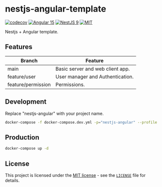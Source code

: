 # nestjs-angular-template

[![codecov](https://codecov.io/gh/wujianguo/nestjs-angular-template/branch/main/graph/badge.svg?token=JbvDW07tsh)](https://codecov.io/gh/wujianguo/nestjs-angular-template)
[![Angular 15](https://img.shields.io/badge/Angular-15-brightgreen)](https://angular.io/)
[![NestJS 9](https://img.shields.io/badge/NestJS-9-brightgreen)](https://nestjs.com/)
[![MIT](https://img.shields.io/packagist/l/doctrine/orm.svg)](LICENSE)

Nestjs + Angular template.

## Features

| Branch              | Feature                            |
| ------------------- | ---------------------------------- |
| main                | Basic server and web client app.   |
| feature/user        | User manager and Authentication.   |
| feature/permission  | Permissions.                       |

## Development

Replace "nestjs-angular" with your project name.

```sh
docker-compose -f docker-compose.dev.yml -p="nestjs-angular" --profile dev up
```

## Production

```sh
docker-compose up -d
```


## License

This project is licensed under the [MIT license](https://opensource.org/licenses/MIT) - see the [`LICENSE`](LICENSE) file for details.
